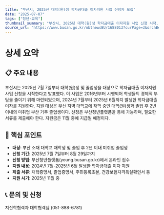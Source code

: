 ```yaml
---
title: "부산시, 2025년 대학(원)생 학자금대출 이자지원 사업 신청자 모집"
date: "2025-07-07"
tags: ["청년·교육"]
thumbnail_summary: "부산시, 2025년 대학(원)생 학자금대출 이자지원 사업 신청 시작."
source_url: "https://www.busan.go.kr/nbtnewsBU/1688013?curPage=3&srchBeginDt=&srchEndDt=&srchKey=&srchText="
---
```


# 상세 요약

## 📋 주요 내용
부산시는 2025년 7월 7일부터 대학(원)생 및 졸업생을 대상으로 학자금대출 이자지원 사업 신청을 시작한다고 발표했다. 이 사업은 2016년부터 시행되어 학생들의 경제적 부담을 줄이기 위해 마련되었으며, 2024년 7월부터 2025년 6월까지 발생한 학자금대출 이자를 지원한다. 지원 대상은 부산 지역 대학교에 재학 중인 대학(원)생과 졸업 후 2년 이내의 미취업 부산 거주 졸업생이다. 신청은 부산청년플랫폼을 통해 가능하며, 필요한 서류를 제출해야 한다. 지원금은 11월 중에 지급될 예정이다.

## 🎯 핵심 포인트
- **대상**: 부산 소재 대학교 재학생 및 졸업 후 2년 이내 미취업 졸업생
- **신청 기간**: 2025년 7월 7일부터 8월 29일까지
- **신청 방법**: 부산청년플랫폼(young.busan.go.kr)에서 온라인 접수
- **지원 내용**: 2024년 7월-2025년 6월 발생한 학자금대출 이자 지원
- **제출 서류**: 재학증명서, 졸업증명서, 주민등록초본, 건강보험자격득실확인서 등
- **지원 시기**: 2025년 11월 중

## 📞 문의 및 신청
지산학협력과 대학협력팀 (051-888-6781)